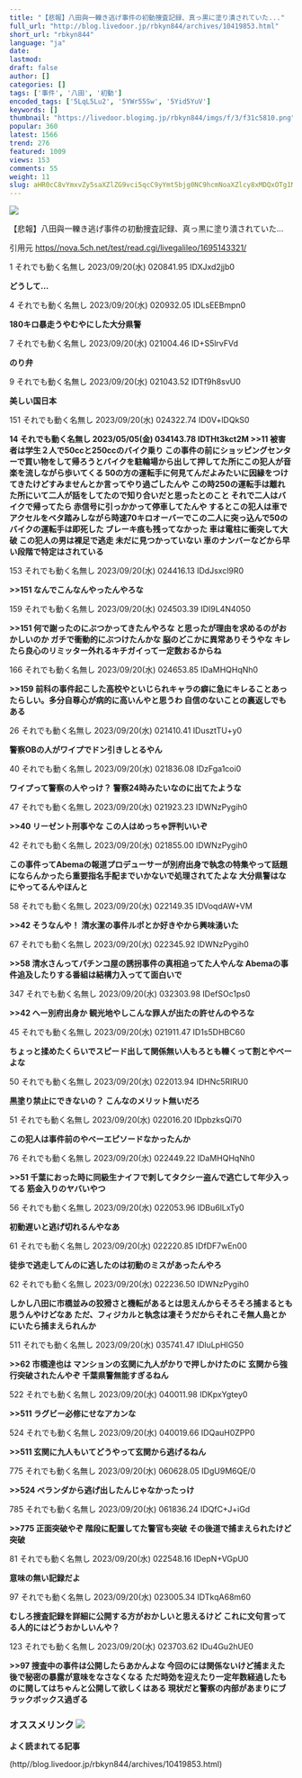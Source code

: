```yaml
---
title: "【悲報】八田與一轢き逃げ事件の初動捜査記録、真っ黒に塗り潰されていた..."
full_url: "http://blog.livedoor.jp/rbkyn844/archives/10419853.html"
short_url: "rbkyn844"
language: "ja"
date: 
lastmod: 
draft: false
author: []
categories: []
tags: ['事件', '八田', '初動']
encoded_tags: ['5LqL5Lu2', '5YWr55Sw', '5Yid5YuV']
keywords: []
thumbnail: "https://livedoor.blogimg.jp/rbkyn844/imgs/f/3/f31c5810.png"
popular: 360
latest: 1566
trend: 276
featured: 1009
views: 153
comments: 55
weight: 11
slug: aHR0cC8vYmxvZy5saXZlZG9vci5qcC9yYmt5bjg0NC9hcmNoaXZlcy8xMDQxOTg1My5odG1s
---
```


![](https://livedoor.blogimg.jp/rbkyn844/imgs/f/3/f31c5810.png)

<div><p>【悲報】八田與一轢き逃げ事件の初動捜査記録、真っ黒に塗り潰されていた...</p><p>引用元 <a title='' target='_blank' href='https//nova.5ch.net/test/read.cgi/livegalileo/1695143321/'>https//nova.5ch.net/test/read.cgi/livegalileo/1695143321/ </a> </p><p class='res1'>1 それでも動く名無し 2023/09/20(水) 020841.95 IDXJxd2jjb0 </p> <p class='res2'><b> </b></p><blockquote class='imgur-embed-pub'></blockquote><b> <p> どうして... </p></b> <p class='res1'>4 それでも動く名無し 2023/09/20(水) 020932.05 IDLsEEBmpn0 </p> <p class='res2'><b> 180キロ暴走うやむやにした大分県警 </b></p> <p class='res1'>7 それでも動く名無し 2023/09/20(水) 021004.46 ID+S5lrvFVd </p> <p class='res2'><b> のり弁 </b></p> <p class='res1'>9 それでも動く名無し 2023/09/20(水) 021043.52 IDTf9h8svU0 </p> <p class='res2'><b> 美しい国日本 </b></p> <p class='res1'>151 それでも動く名無し 2023/09/20(水) 024322.74 ID0V+lDQkS0 </p> <p class='res2'><b> 14 それでも動く名無し 2023/05/05(金) 034143.78 IDTHt3kct2M >>11 被害者は学生２人で50ccと250ccのバイク乗り この事件の前にショッピングセンターで買い物をして帰ろうとバイクを駐輪場から出して押してた所にこの犯人が音楽を流しながら歩いてくる 50の方の運転手に何見てんだよみたいに因縁をつけてきたけどすみませんとか言ってやり過ごしたんや この時250の運転手は離れた所にいて二人が話をしてたので知り合いだと思ったとのこと それで二人はバイクで帰ってたら 赤信号に引っかかって停車してたんや するとこの犯人は車でアクセルをベタ踏みしながら時速70キロオーバーでこの二人に突っ込んで50のバイクの運転手は即死した ブレーキ痕も残ってなかった 車は電柱に衝突して大破 この犯人の男は裸足で逃走 未だに見つかっていない 車のナンバーなどから早い段階で特定はされている </b></p> <p class='res1'>153 それでも動く名無し 2023/09/20(水) 024416.13 IDdJsxcl9R0 </p> <p class='res2'><b> >>151 なんでこんなんやったんやろな </b></p> <p class='res1'>159 それでも動く名無し 2023/09/20(水) 024503.39 IDI9L4N4050 </p> <p class='res2'><b> >>151 何で謝ったのにぶつかってきたんやろな と思ったが理由を求めるのがおかしいのか ガチで衝動的にぶつけたんかな 脳のどこかに異常ありそうやな キレたら良心のリミッター外れるキチガイって一定数おるからね </b></p> <p class='res1'>166 それでも動く名無し 2023/09/20(水) 024653.85 IDaMHQHqNh0 </p> <p class='res2'><b> >>159 前科の事件起こした高校やといじられキャラの癖に急にキレることあったらしい。多分自尊心が病的に高いんやと思うわ 自信のないことの裏返しでもある </b></p> <p class='res1'>26 それでも動く名無し 2023/09/20(水) 021410.41 IDusztTU+y0 </p> <p class='res2'><b> 警察OBの人がワイプでドン引きしとるやん </b></p> <p class='res1'>40 それでも動く名無し 2023/09/20(水) 021836.08 IDzFga1coi0 </p> <p class='res2'><b> ワイプって警察の人やっけ？ 警察24時みたいなのに出てたような </b></p> <p class='res1'>47 それでも動く名無し 2023/09/20(水) 021923.23 IDWNzPygih0 </p> <p class='res2'><b> >>40 リーゼント刑事やな この人はめっちゃ評判いいぞ </b></p> <p class='no-pc'></p> <p class='res1'>42 それでも動く名無し 2023/09/20(水) 021855.00 IDWNzPygih0 </p> <p class='res2'><b> この事件ってAbemaの報道プロデューサーが別府出身で執念の特集やって話題にならんかったら重要指名手配までいかないで処理されてたよな 大分県警はなにやってるんやほんと </b></p> <p class='res1'>58 それでも動く名無し 2023/09/20(水) 022149.35 IDVoqdAW+VM </p> <p class='res2'><b> >>42 そうなんや！ 清水潔の事件ルポとか好きやから興味湧いた </b></p> <p class='res1'>67 それでも動く名無し 2023/09/20(水) 022345.92 IDWNzPygih0 </p> <p class='res2'><b> >>58 清水さんってパチンコ屋の誘拐事件の真相追ってた人やんな Abemaの事件追及したりする番組は結構力入ってて面白いで </b></p> <p class='res1'>347 それでも動く名無し 2023/09/20(水) 032303.98 IDefSOc1ps0 </p> <p class='res2'><b> >>42 へー別府出身か 観光地やしこんな罪人が出たの許せんのやろな </b></p> <p class='res1'>45 それでも動く名無し 2023/09/20(水) 021911.47 ID1s5DHBC60 </p> <p class='res2'><b> ちょっと揉めたくらいでスピード出して関係無い人もろとも轢くって割とやべーよな </b></p> <p class='res1'>50 それでも動く名無し 2023/09/20(水) 022013.94 IDHNc5RIRU0 </p> <p class='res2'><b> 黒塗り禁止にできないの？ こんなのメリット無いだろ </b></p> <p class='res1'>51 それでも動く名無し 2023/09/20(水) 022016.20 IDpbzksQi70 </p> <p class='res2'><b> この犯人は事件前のやべーエピソードなかったんか </b></p> <p class='res1'>76 それでも動く名無し 2023/09/20(水) 022449.22 IDaMHQHqNh0 </p> <p class='res2'><b> >>51 千葉におった時に同級生ナイフで刺してタクシー盗んで逃亡して年少入ってる 筋金入りのヤバいやつ </b></p> <p class='res1'>56 それでも動く名無し 2023/09/20(水) 022053.96 IDBu6lLxTy0 </p> <p class='res2'><b> 初動遅いと逃げ切れるんやなあ </b></p> <p class='res1'>61 それでも動く名無し 2023/09/20(水) 022220.85 IDfDF7wEn00 </p> <p class='res2'><b> 徒歩で逃走してんのに逃したのは初動のミスがあったんやろ </b></p> <p class='res1'>62 それでも動く名無し 2023/09/20(水) 022236.50 IDWNzPygih0 </p> <p class='res2'><b> しかし八田に市橋並みの狡猾さと機転があるとは思えんからそろそろ捕まるとも思うんやけどなあ ただ、フィジカルと執念は凄そうだからそれこそ無人島とかにいたら捕まえられんか </b></p> <p class='res1'>511 それでも動く名無し 2023/09/20(水) 035741.47 IDluLpHIG50 </p> <p class='res2'><b> >>62 市橋達也は マンションの玄関に九人がかりで押しかけたのに 玄関から強行突破されたんやぞ 千葉県警無能すぎるねん </b></p> <p class='res1'>522 それでも動く名無し 2023/09/20(水) 040011.98 IDKpxYgtey0 </p> <p class='res2'><b> >>511 ラグビー必修にせなアカンな </b></p> <p class='res1'>524 それでも動く名無し 2023/09/20(水) 040019.66 IDQauH0ZPP0 </p> <p class='res2'><b> >>511 玄関に九人もいてどうやって玄関から逃げるねん </b></p> <p class='res1'>775 それでも動く名無し 2023/09/20(水) 060628.05 IDgU9M6QE/0 </p> <p class='res2'><b> >>524 ベランダから逃げ出したんじゃなかったっけ </b></p> <p class='res1'>785 それでも動く名無し 2023/09/20(水) 061836.24 IDQfC+J+iGd </p> <p class='res2'><b> >>775 正面突破やぞ 階段に配置してた警官も突破 その後道で捕まえられたけど突破 </b></p> <p class='res1'>81 それでも動く名無し 2023/09/20(水) 022548.16 IDepN+VGpU0 </p> <p class='res2'><b> 意味の無い記録だよ </b></p> <p class='res1'>97 それでも動く名無し 2023/09/20(水) 023005.34 IDTkqA68m60 </p> <p class='res2'><b> むしろ捜査記録を詳細に公開する方がおかしいと思えるけど これに文句言ってる人的にはどうおかしいんや？ </b></p> <p class='res1'>123 それでも動く名無し 2023/09/20(水) 023703.62 IDu4Gu2hUE0 </p> <p class='res2'><b> >>97 捜査中の事件は公開したらあかんよな 今回のには関係ないけど捕まえた後で秘密の暴露が意味をなさなくなる ただ時効を迎えたり一定年数経過したものに関してはちゃんと公開して欲しくはある 現状だと警察の内部があまりにブラックボックス過ぎる </b></p> <p id='5077e33f033c4e934bb013c7c4eb8bbd'> </p> <p class='no-pc'></p> <h3 class='linkh'>オススメリンク <img src='http//blog.livedoor.jp/rbkyn844/ftp/fusagikom-fikergh.png'></h3> <p class='link2'> </p> <p class='no-pc'></p> <p class='no-pc'><p><b>よく読まれてる記事</b></p></p> </div>

(http//blog.livedoor.jp/rbkyn844/archives/10419853.html)
